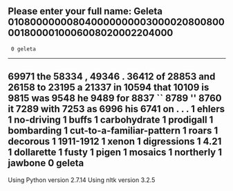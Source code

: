 Please enter your full name: Geleta
0108000000080400000000030000208008000018000010006008020002204000
-----------------------------
     0 geleta
-----------------------------
 69971 the
 58334 ,
 49346 .
 36412 of
 28853 and
 26158 to
 23195 a
 21337 in
 10594 that
 10109 is
  9815 was
  9548 he
  9489 for
  8837 ``
  8789 ''
  8760 it
  7289 with
  7253 as
  6996 his
  6741 on
     . 
     . 
     . 
     1 ehlers
     1 no-driving
     1 buffs
     1 carbohydrate
     1 prodigall
     1 bombarding
     1 cut-to-a-familiar-pattern
     1 roars
     1 decorous
     1 1911-1912
     1 xenon
     1 digressions
     1 4.21
     1 dollarette
     1 fusty
     1 pigen
     1 mosaics
     1 northerly
     1 jawbone
     0 geleta
-----------------------------
Using Python version 2.7.14
Using nltk version 3.2.5
>>> 